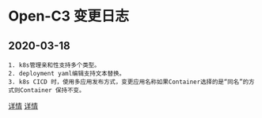 # Open-C3 变更日志


## 2020-03-18

```
1. k8s管理亲和性支持多个类型。
2. deployment yaml编辑支持文本替换。
3. k8s CICD 时，使用多应用发布方式，变更应用名称如果Container选择的是“同名”的方式则Container 保持不变。
```

[详情](./20220318.md)
<a href="./20220318.md" target="_blank">详情</a>
